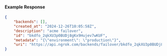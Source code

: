 <!-- Code generated for API Clients. DO NOT EDIT. -->

#### Example Response

```json
{
	"backends": [],
	"created_at": "2024-12-26T10:05:58Z",
	"description": "acme failover",
	"id": "bkdfo_2qkXU3p0BUDj8gKx9Hujev7wKUF",
	"metadata": "{\"environment\": \"production\"}",
	"uri": "https://api.ngrok.com/backends/failover/bkdfo_2qkXU3p0BUDj8gKx9Hujev7wKUF"
}
```
